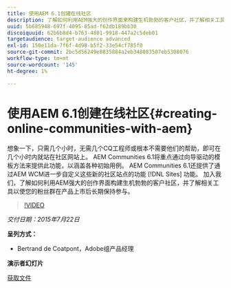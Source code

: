 ```yaml
---
title: 使用AEM 6.1创建在线社区
description: 了解如何利用AEM强大的创作界面来构建生机勃勃的客户社区，并了解相关工具来使您的粉丝群在产品上市后保持参与。
uuid: 5b685948-697f-4095-85ad-f62db189bb30
discoiquuid: 62b6b8d4-b763-4801-9918-447a2c5deb01
targetaudience: target-audience advanced
exl-id: 150e11da-7f6f-4d98-b5f2-33e54cf785f0
source-git-commit: 2bc5d56249e8835884a2eb348083507eb5308076
workflow-type: tm+mt
source-wordcount: '145'
ht-degree: 1%

---
```


# 使用AEM 6.1创建在线社区{#creating-online-communities-with-aem}

想象一下，只需几个小时，无需几个CQ工程师或根本不需要他们的帮助，即可在几个小时内就站在社区网站上。 AEM Communities 6.1将重点通过向导驱动的模板方法来提供此功能，以涵盖各种初始用例。 AEM Communities 6.1还提供了通过AEM WCM进一步自定义这些新的社区站点的功能 [!DNL Sites] 功能。 加入我们，了解如何利用AEM强大的创作界面构建生机勃勃的客户社区，并了解相关工具以使您的粉丝群在产品上市后长期保持参与。

>[!VIDEO](https://video.tv.adobe.com/v/19381/?quality=9)

*交付日期：2015年7月22日*

**呈列方式：**

* Bertrand de Coatpont，Adobe组产品经理

**演示者幻灯片**

[获取文件](assets/aem-6-1-communities-gems.pdf)
<!--
[Get back to the Overview](https://helpx.adobe.com/experience-manager/kt/eseminars/gems/aem-index.html)
-->
